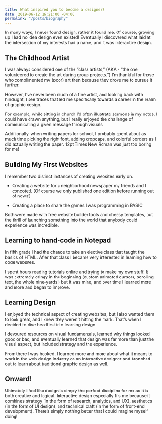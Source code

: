 ```yaml
---
title: What inspired you to become a designer?
date: 2019-06-12 16:21:00 -04:00
permalink: "/posts/biography"
---
```


In many ways, I never found design, rather it found me. Of course, growing up I had no idea design even existed! Eventually I discovered what laid at the intersection of my interests had a name, and it was interactive design.

## The Childhood Artist

I was always considered one of the “class artists,” (AKA - “the one volunteered to create the art during group projects.”) I’m thankful for those who complimented my (poor) art then because they drove me to pursue it further.

However, I’ve never been much of a fine artist, and looking back with hindsight, I see traces that led me specifically towards a career in the realm of graphic design.

For example, while sitting in church I’d often illustrate sermons in my notes. I could have drawn anything, but I really enjoyed the challenge of communicating a given message through visuals.

Additionally, when writing papers for school, I probably spent about as much time picking the right font, adding dropcaps, and colorful borders as I did actually writing the paper. 12pt Times New Roman was just too boring for me!

## Building My First Websites

I remember two distinct instances of creating websites early on.

* Creating a website for a neighborhood newspaper my friends and I concoted. (Of course we only published one edition before running out of news!)

* Creating a place to share the games I was programming in BASIC

Both were made with free website builder tools and cheesy templates, but the thrill of launching something into the world that anybody could experience was incredible.

## Learning to hand-code in Notepad

In fifth grade I had the chance to take an elective class that taught the basics of HTML. After that class I became very interested in learning how to code websites.

I spent hours reading tutorials online and trying to make my own stuff. It was extremely cringy in the beginning (custom animated cursors, scrolling text, the whole nine-yards!) but it was mine, and over time I learned more and more and began to improve.

## Learning Design

I enjoyed the technical aspect of creating websites, but I also wanted them to look great, and I knew they weren’t hitting the mark. That’s when I decided to dive headfirst into learning design.

I devoured resources on visual fundamentals, learned why things looked good or bad, and eventually learned that design was far more than just the visual aspect, but included strategy and the experience.

From there I was hooked. I learned more and more about what it means to work in the web design industry as an interactive designer and branched out to learn about traditional graphic design as well.

## Onward!

Ultimately I feel like design is simply the perfect discipline for me as it is both creative and logical. Interactive design especially fits me because it combines strategy (in the form of research, analytics, and UX), aesthetics (in the form of UI design), and technical craft (in the form of front-end development). There’s simply nothing better that I could imagine myself doing!